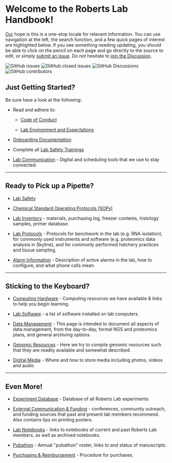 # Welcome to the Roberts Lab Handbook!

[Our](http://robertslab.info/) hope is this is a one-stop locale for relavant information. You can use navigation at the left, the search function, and a few quick pages of interest are highlighted below. If you see something needing updating, you should be able to click on the pencil on each page and go directly to the source to edit, or simply [submit an issue](https://github.com/RobertsLab/resources/issues/new). Do not hesitate to [join the Discussion](https://github.com/RobertsLab/resources/discussions).

![GitHub issues](https://img.shields.io/github/issues-raw/RobertsLab/resources)
![GitHub closed issues](https://img.shields.io/github/issues-closed-raw/RobertsLab/resources?color=%23FF0000)
![GitHub Discussions](https://img.shields.io/github/discussions/RobertsLab/resources)
![GitHub contributors](https://img.shields.io/github/contributors/RobertsLab/resources)


## Just Getting Started?

Be sure have a look at the following:

- Read and adhere to:

    - [Code of Conduct](Code-of-Conduct.md)

    - [Lab Environment and Expectations](Environment-and-Expectations.md)

- [Onboarding Documentation](Onboarding.md)

- Complete all [Lab Safety Trainings](Lab-Safety.md)

- [Lab Communication](Lab-Communication.md) - Digital and scheduling tools that we use to stay connected.

---

## Ready to Pick up a Pipette?

- [Lab Safety](Lab-Safety.md)

- [Chemical Standard Operating Protocols (SOPs)](Chemical-Standard-Operating-Protocols.md)

- [Lab Inventory](Lab-Inventory.md) - materials, purchasing log, freezer contents, histology samples, primer database.

- [Lab Protocols](https://github.com/RobertsLab/resources/tree/master/protocols) - Protocols for benchwork in the lab (e.g. RNA isolation), for commonly used instruments and software (e.g. proteomics data analysis in Skyline), and for commonly performed hatchery practices and tissue sampling.

- [Alarm Information](Alarm-Information.md) - Description of active alarms in the lab, how to configure, and what phone calls mean.


---

## Sticking to the Keyboard?

- [Computing Hardware](Computing-Hardware.md) - Computing resources we have available & links to help you begin learning.

- [Lab Software](Lab-Software.md) - a list of software installed on lab computers.

- [Data Management](Data-Management.md) - This page is intended to document all aspects of data management, from the day-to-day, formal NGS and proteomics plans, and general archiving options.

- [Genomic Resources](Genomic-Resources.md) -  Here we try to compile genomic resources such that they are readily available and somewhat described.

- [Digital Media](Digital-Media.md) - Where and how to store media including photos, videos and audio


---

## Even More!

- [Experiment Database](Experiment-Database.md) - Database of all Roberts Lab experiments

- [External Communication & Funding](External-Communication-and-Funding.md) - conferences, community outreach, and funding sources that past and present lab members recommend. Also contains tips on printing posters.

- [Lab Notebooks](Lab-Notebooks.md) - links to notebooks of current and past Roberts Lab members, as well as archived notebooks.

- [Pubathon](Pubathon.md) - Annual "pubathon" roster, links to and status of manuscripts.

- [Purchasing & Reimbursement](Purchasing-and-Reimbursement.md) - Procedure for purchases.
